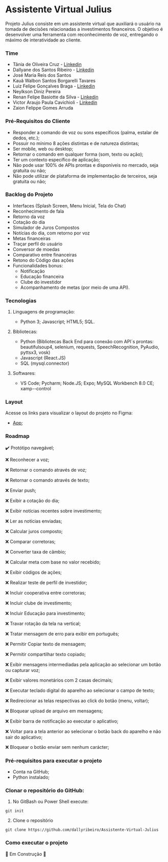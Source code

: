 # Assistente Virtual Julius
Projeto Julius consiste em um assistente virtual que auxiliará o usuário na tomada de decisões relacionadas a investimentos financeiros. O objetivo é desenvolver uma ferramenta 
com reconhecimento de voz, entregando o máximo de interatividade ao cliente.



### Time
- Tânia de Oliveira Cruz - [Linkedin](https://www.linkedin.com/in/t%C3%A2nia-cruz-30ab5812a/)
- Dallyane dos Santos Ribeiro - [Linkedin](https://www.linkedin.com/in/dallyaneribeiro/)
- José Maria Reis dos Santos 
- Kauã Walbon Santos Borgarelli Tavares
- Luiz Felipe Gonçalves Braga - [Linkedin](https://www.linkedin.com/in/luiz-felipe-gon%C3%A7alves-braga-613179200/)
- Neylkson Diniz Pereira
- Renan Felipe Basiotte da Silva - [Linkedin](https://www.linkedin.com/in/renan-basiotte-b8570314a/)
- Victor Araujo Paula Cavichioli - [Linkedin](https://www.linkedin.com/in/victor-araujo-paula-cavichioli-9ab48418b/)
- Zaion Felippe Gomes Arruda


### Pré-Requisitos do Cliente
- Responder a comando de voz ou sons específicos (palma, estalar de dedos, etc.);
- Possuir no mínimo 8 ações distintas e de natureza distintas;
- Ser mobile, web ou desktop;
- Retornar o comando em qualquer forma (som, texto ou ação);
- Ter um contexto específico de aplicação;
- Não pode usar 100% de APIs prontas e disponíveis no mercado, seja gratuita ou não;
- Não pode utilizar de plataforma de implementação de terceiros, seja gratuita ou não;



### Backlog do Projeto
- Interfaces (Splash Screen, Menu Inicial, Tela do Chat)
- Reconhecimento de fala
- Retorno da voz
- Cotação do dia
- Simulador de Juros Compostos
- Notícias do dia, com retorno por voz
- Metas financeiras
- Traçar perfil do usuário
- Conversor de moedas
- Comparativo entre financeiras
- Retono do Código das ações
- Funcionalidades bonus: 
  - Notificação
  - Educação financeira
  - Clube do investidor
  - Acompanhamento de metas (por meio de uma API).
 

### Tecnologias
1) Linguagens de programação:
   - Python 3; Javascript; HTML5; SQL.

2) Bibliotecas:
   - Python (Bibliotecas Back End para conexão com API´s prontas: beautifulsoup4, selenium, requests, SpeechRecognition, PyAudio, pyttsx3, vosk)
   - Javascript (React.JS)
   - SQL (mysql.connector)


2) Softwares:
   - VS Code; Pycharm; Node.JS; Expo; MySQL Workbench 8.0 CE; xamp--control


### Layout
Acesse os links para visualizar o layout do projeto no Figma:
- [App](https://www.figma.com/proto/q7JuCB5NJFwRAlTSNgqDxO/Julius?node-id=89%3A442&viewport=317%2C-67%2C0.14545896649360657&scaling=scale-down);




### Roadmap
:heavy_check_mark: Protótipo navegável;

:x: Reconhecer a voz;

:x: Retornar o comando através de voz;

:x: Retornar o comando através de texto;

:x: Enviar push;

:x: Exibir a cotação do dia;

:x: Exibir notícias recentes sobre investimento;

:x: Ler as notícias enviadas;

:x: Calcular juros composto;

:x: Comparar corretoras;

:x: Converter taxa de câmbio;

:x: Calcular meta com base no valor recebido;

:x: Exibir códigos de ações;

:x: Realizar teste de perfil de investidor;

:x: Incluir cooperativa entre corretoras;

:x: Incluir clube de investimento;

:x: Incluir Educação para investimento;

:x: Travar rotação da tela na vertical;

:x: Tratar mensagem de erro para exibir em português;

:x: Permitir Copiar texto de mensagem;

:x: Permitir compartilhar texto copiado;

:x: Exibir mensagens intermediadas pela aplicação ao selecionar um botão ou capturar voz;

:x: Exibir valores monetários com 2 casas decimais;

:x: Executar teclado digital do aparelho ao selecionar o campo de texto;

:x: Redirecionar as telas respectivas ao click do botão (menu, voltar);

:x: Bloquear upload de arquivo em mensagens;

:x: Exibir barra de notificação ao executar o aplicativo;

:x: Voltar para a tela anterior ao selecionar o botão back do aparelho e não sair do aplicativo;

:x: Bloquear o botão enviar sem nenhum carácter;


### Pré-requisitos para executar o projeto
- Conta na GitHub;
- Python instalado;


### Clonar o repositório do GitHub:
1. No GitBash ou Power Shell execute:
```
git init
```
2. Clone o repositório
```
git clone https://github.com/dallyribeiro/Assistente-Virtual-Julius
```


### Como executar o projeto
:construction: Em Construção :construction:
